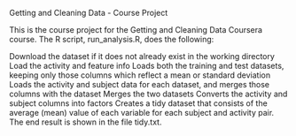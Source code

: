 Getting and Cleaning Data - Course Project

This is the course project for the Getting and Cleaning Data Coursera course. 
The R script, run_analysis.R, does the following:

Download the dataset if it does not already exist in the working directory Load the activity and feature info Loads both 
the training and test datasets, keeping only those columns which reflect a mean or standard deviation Loads the activity 
and subject data for each dataset, and merges those columns with the dataset Merges the two datasets Converts the activity
 and subject columns into factors Creates a tidy dataset that consists of the average (mean) value of each variable for 
each subject and activity pair. The end result is shown in the file tidy.txt.
